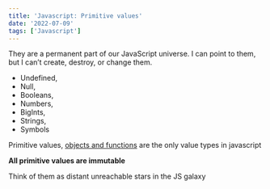 ```yaml
---
title: 'Javascript: Primitive values'
date: '2022-07-09'
tags: ['Javascript']
---
```


They are a permanent part of our JavaScript universe. I can point to them, but I can’t create, destroy, or change them.
 - Undefined,
 - Null,
 - Booleans,
 - Numbers,
 - BigInts,
 - Strings,
 - Symbols

Primitive values, [objects and functions](/garden/javascript:-objects-and-functions) are the only value types in javascript

**All primitive values are immutable**

Think of them as distant unreachable stars in the JS galaxy
